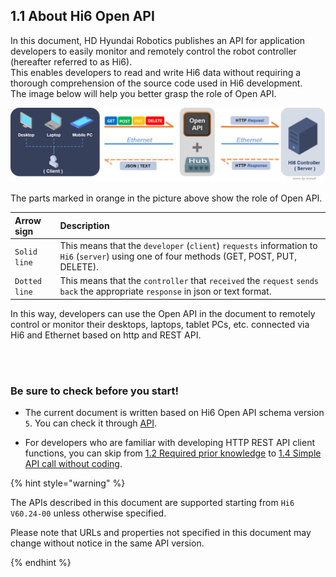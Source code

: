 ﻿## 1.1 About Hi6 Open API

In this document, HD Hyundai Robotics publishes an API for application developers to easily monitor and remotely control the robot controller (hereafter referred to as Hi6).<br>
This enables developers to read and write Hi6 data without requiring a thorough comprehension of the source code used in Hi6 development.<br>
The image below will help you better grasp the role of Open API.

<img src="../../_assets/05_open_api_flow.png" style="max-height: 22vh;">

The parts marked in orange in the picture above show the role of Open API.

|Arrow sign|Description|
|:---|:---|
|`Solid line`|This means that the `developer` (`client`) `requests` information to `Hi6` (`server`) using one of four methods (GET, POST, PUT, DELETE).|
|`Dotted line`|This means that the `controller` that `received` the `request` `sends back` the appropriate `response` in json or text format.|

In this way, developers can use the Open API in the document to remotely control or monitor their desktops, laptops, tablet PCs, etc. connected via Hi6 and Ethernet based on http and REST API.


<br><br>


### Be sure to check before you start!

* The current document is written based on Hi6 Open API schema version `5`. You can check it through [API](../../2-version/1-get/1-api_ver.md).

* For developers who are familiar with developing HTTP REST API client functions, you can skip from [1.2 Required prior knowledge](../2-prerequisite/README.md) to [1.4 Simple API call without coding](../4-api-test/README.md).


{% hint style="warning" %}

The APIs described in this document are supported starting from `Hi6 V60.24-00` unless otherwise specified.

Please note that URLs and properties not specified in this document may change without notice in the same API version.

{% endhint %}